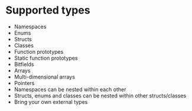 # Supported types

* Namespaces
* Enums
* Structs
* Classes
* Function prototypes
* Static function prototypes
* Bitfields
* Arrays
* Multi-dimensional arrays
* Pointers
* Namespaces can be nested within each other
* Structs, enums and classes can be nested within other structs/classes
* Bring your own external types
